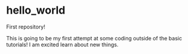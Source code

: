 # hello_world
First repository!

This is going to be my first attempt at some coding outside of the basic tutorials! I am excited learn about new things.
